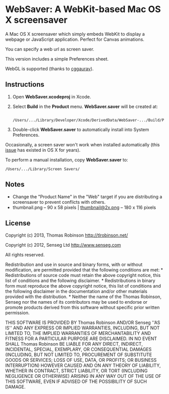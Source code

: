 WebSaver: A WebKit-based Mac OS X screensaver
=============================================

A Mac OS X screensaver which simply embeds WebKit to display a webpage or JavaScript application. Perfect for Canvas animations.

You can specify a web url as screen saver.

This version includes a simple Preferences sheet.

WebGL is supported (thanks to [cggaurav](https://github.com/cggaurav/WebSaver/commit/84447cd)).

Instructions
------------

1. Open **WebSaver.xcodeproj** in Xcode.

2. Select **Build** in the **Product** menu. **WebSaver.saver** will be created at:

        /Users/.../Library/Developer/Xcode/DerivedData/WebSaver-.../Build/Products/Debug/WebSaver.saver

3. Double-click **WebSaver.saver** to automatically install into System Preferences.

Occasionally, a screen saver won't work when installed automatically (this [issue](http://lists.apple.com/archives/cocoa-dev/2006/Oct/msg00936.html) has existed in OS X for years).

To perform a manual installation, copy **WebSaver.saver** to:

    /Users/.../Library/Screen Savers/

Notes
-----

* Change the "Product Name" in the "Web" target if you are distributing a screensaver to prevent conflicts with others.
* thumbnail.png – 90 x 58 pixels | thumbnail@2x.png – 180 x 116 pixels

License
-------

Copyright (c) 2013, Thomas Robinson <http://tlrobinson.net/>

Copyright (c) 2012, Senseg Ltd <http://www.senseg.com>

All rights reserved.

Redistribution and use in source and binary forms, with or without
modification, are permitted provided that the following conditions are met:
    * Redistributions of source code must retain the above copyright
      notice, this list of conditions and the following disclaimer.
    * Redistributions in binary form must reproduce the above copyright
      notice, this list of conditions and the following disclaimer in the
      documentation and/or other materials provided with the distribution.
    * Neither the name of the Thomas Robinson, Senseg nor the
      names of its contributors may be used to endorse or promote products
      derived from this software without specific prior written permission.

THIS SOFTWARE IS PROVIDED BY Thomas Robinson AND/OR Senseg ''AS IS'' AND ANY
EXPRESS OR IMPLIED WARRANTIES, INCLUDING, BUT NOT LIMITED TO, THE IMPLIED
WARRANTIES OF MERCHANTABILITY AND FITNESS FOR A PARTICULAR PURPOSE ARE
DISCLAIMED. IN NO EVENT SHALL Thomas Robinson BE LIABLE FOR ANY
DIRECT, INDIRECT, INCIDENTAL, SPECIAL, EXEMPLARY, OR CONSEQUENTIAL DAMAGES
(INCLUDING, BUT NOT LIMITED TO, PROCUREMENT OF SUBSTITUTE GOODS OR SERVICES;
LOSS OF USE, DATA, OR PROFITS; OR BUSINESS INTERRUPTION) HOWEVER CAUSED AND
ON ANY THEORY OF LIABILITY, WHETHER IN CONTRACT, STRICT LIABILITY, OR TORT
(INCLUDING NEGLIGENCE OR OTHERWISE) ARISING IN ANY WAY OUT OF THE USE OF THIS
SOFTWARE, EVEN IF ADVISED OF THE POSSIBILITY OF SUCH DAMAGE.
